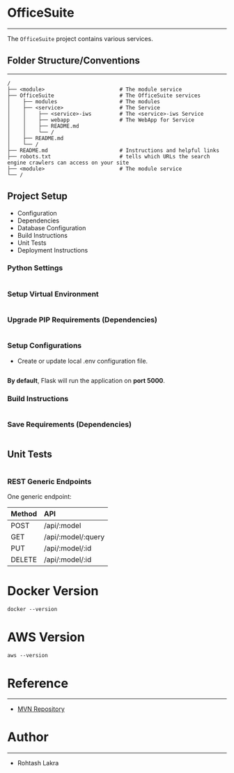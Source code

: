 # OfficeSuite

---

The ```OfficeSuite``` project contains various services.


## Folder Structure/Conventions

---

```
/
├── <module>                        # The module service
├── OfficeSuite                     # The OfficeSuite services
│    ├── modules                    # The modules
│    ├── <service>                  # The Service
│    │    ├── <service>-iws         # The <service>-iws Service
│    │    ├── webapp                # The WebApp for Service
│    │    ├── README.md
│    │    └── /
│    ├── README.md
│    └── /
├── README.md                       # Instructions and helpful links
├── robots.txt                      # tells which URLs the search engine crawlers can access on your site
├── <module>                        # The module service
└── /
```

## Project Setup

* Configuration
* Dependencies
* Database Configuration
* Build Instructions
* Unit Tests
* Deployment Instructions

### Python Settings
```shell
```

### Setup Virtual Environment
```
```

### Upgrade PIP Requirements (Dependencies)
```shell
```

### Setup Configurations

- Create or update local .env configuration file.

```shell
```

**By default**, Flask will run the application on **port 5000**.

### Build Instructions
```shell
```

### Save Requirements (Dependencies)
```shell
```

## Unit Tests
```shell
```




### REST Generic Endpoints

One generic endpoint:

| Method | API                |
|:-------|:-------------------|
| POST   | /api/:model        |
| GET    | /api/:model/:query |
| PUT    | /api/:model/:id    |
| DELETE | /api/:model/:id    |




# Docker Version
```shell
docker --version
```

# AWS Version
```shell
aws --version
```



# Reference

---

- [MVN Repository](https://mvnrepository.com)



# Author

---

- Rohtash Lakra


